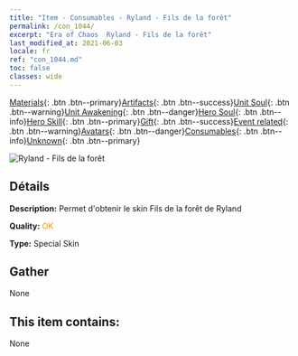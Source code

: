 ```yaml
---
title: "Item - Consumables - Ryland - Fils de la forêt"
permalink: /con_1044/
excerpt: "Era of Chaos  Ryland - Fils de la forêt"
last_modified_at: 2021-06-03
locale: fr
ref: "con_1044.md"
toc: false
classes: wide
---
```

 [Materials](/ItemsFR/){: .btn .btn--primary}[Artifacts](/ItemsFR/Artifacts/){: .btn .btn--success}[Unit Soul](/ItemsFR/UnitSoul/){: .btn .btn--warning}[Unit Awakening](/ItemsFR/UnitAwakening/){: .btn .btn--danger}[Hero Soul](/ItemsFR/HeroSoul/){: .btn .btn--info}[Hero Skill](/ItemsFR/HeroSkill/){: .btn .btn--primary}[Gift](/ItemsFR/Gift/){: .btn .btn--success}[Event related](/ItemsFR/Events/){: .btn .btn--warning}[Avatars](/ItemsFR/Avatars/){: .btn .btn--danger}[Consumables](/ItemsFR/Consumables/){: .btn .btn--info}[Unknown](/ItemsFR/Unknown/){: .btn .btn--primary}

 ![Ryland - Fils de la forêt](/images/h/h_Ryland3.jpg)

## Détails
 **Description:** Permet d'obtenir le skin Fils de la forêt de Ryland

 **Quality:** <span style="color: #FF8C00">OK</span>

 **Type:** Special Skin

## Gather

  None

## This item contains:

  None

